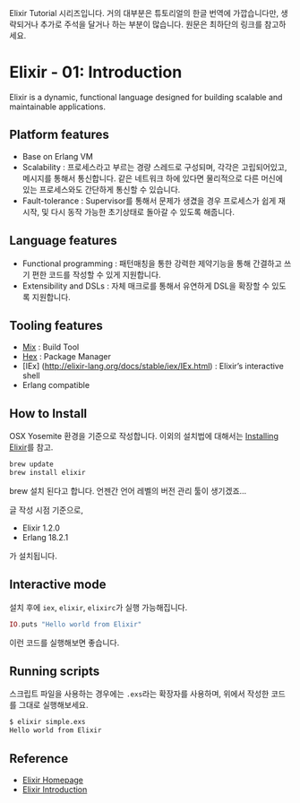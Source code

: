 Elixir Tutorial 시리즈입니다. 거의 대부분은 튜토리얼의 한글 번역에 가깝습니다만, 생략되거나 추가로 주석을 달거나 하는 부분이 많습니다. 원문은 최하단의 링크를 참고하세요.

# Elixir - 01: Introduction
Elixir is a dynamic, functional language designed for building scalable and maintainable applications.

## Platform features
 * Base on Erlang VM
 * Scalability : 프로세스라고 부르는 경량 스레드로 구성되며, 각각은 고립되어있고, 메시지를 통해서 통신합니다. 같은 네트워크 하에 있다면 물리적으로 다른 머신에 있는 프로세스와도 간단하게 통신할 수 있습니다.
 * Fault-tolerance : Supervisor를 통해서 문제가 생겼을 경우 프로세스가 쉽게 재시작, 및 다시 동작 가능한 초기상태로 돌아갈 수 있도록 해줍니다.

## Language features
 * Functional programming : 패턴매칭을 통한 강력한 제약기능을 통해 간결하고 쓰기 편한 코드를 작성할 수 있게 지원합니다.
 * Extensibility and DSLs : 자체 매크로를 통해서 유연하게 DSL을 확장할 수 있도록 지원합니다.

## Tooling features
 * [Mix](http://elixir-lang.org/docs/stable/mix/Mix.html) : Build Tool
 * [Hex](https://hex.pm) : Package Manager
 * [IEx]
(http://elixir-lang.org/docs/stable/iex/IEx.html) : Elixir’s interactive shell
 * Erlang compatible

## How to Install
OSX Yosemite 환경을 기준으로 작성합니다. 이외의 설치법에 대해서는 [Installing Elixir](http://elixir-lang.org/install.html)를 참고.

```bash
brew update
brew install elixir
```

brew 설치 된다고 합니다. 언젠간 언어 레벨의 버전 관리 툴이 생기겠죠...

글 작성 시점 기준으로,

 * Elixir 1.2.0
 * Erlang 18.2.1

가 설치됩니다.

## Interactive mode

설치 후에 `iex`, `elixir`, `elixirc`가 실행 가능해집니다.

```elixir
IO.puts "Hello world from Elixir"
```

이런 코드를 실행해보면 좋습니다.

## Running scripts

스크립트 파일을 사용하는 경우에는 `.exs`라는 확장자를 사용하며, 위에서 작성한 코드를 그대로 실행해보세요.

```bash
$ elixir simple.exs
Hello world from Elixir
```

## Reference
 * [Elixir Homepage](http://elixir-lang.org)
 * [Elixir Introduction](http://elixir-lang.org/getting-started/introduction.html)
